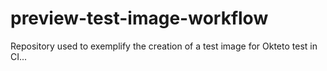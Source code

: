 # preview-test-image-workflow
Repository used to exemplify the creation of a test image for Okteto test in CI...
